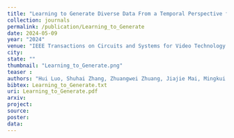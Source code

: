 ```yaml
---
title: "Learning to Generate Diverse Data From a Temporal Perspective for Data-Free Quantization"
collection: journals
permalink: /publication/Learning_to_Generate
date: 2024-05-09
year: "2024"
venue: "IEEE Transactions on Circuits and Systems for Video Technology ( Volume: 34, Issue: 10, October 2024)"
city: 
state: ""
thumbnail: "Learning_to_Generate.png"
teaser : 
authors: "Hui Luo, Shuhai Zhang, Zhuangwei Zhuang, Jiajie Mai, Mingkui Tan; Jianlin Zhang"
bibtex: Learning_to_Generate.txt
uri: Learning_to_Generate.pdf
arxiv: 
project: 
source:
poster:
data:
---
```




